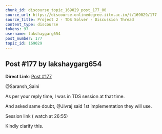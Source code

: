 ```yaml
---
chunk_id: discourse_topic_169029_post_177_00
source_url: https://discourse.onlinedegree.iitm.ac.in/t/169029/177
source_title: Project 2 - TDS Solver - Discussion Thread
content_type: discourse
tokens: 97
username: lakshaygarg654
post_number: 177
topic_id: 169029
---
```


## Post #177 by lakshaygarg654

**Direct Link**: [Post #177](https://discourse.onlinedegree.iitm.ac.in/t/169029/177)

@Saransh_Saini

As per your reply time, I was in TDS session at that time.

And asked same doubt, @Jivraj said 1st implementation they will use.

Session link ( watch at 26:55)

Kindly clarify this.
